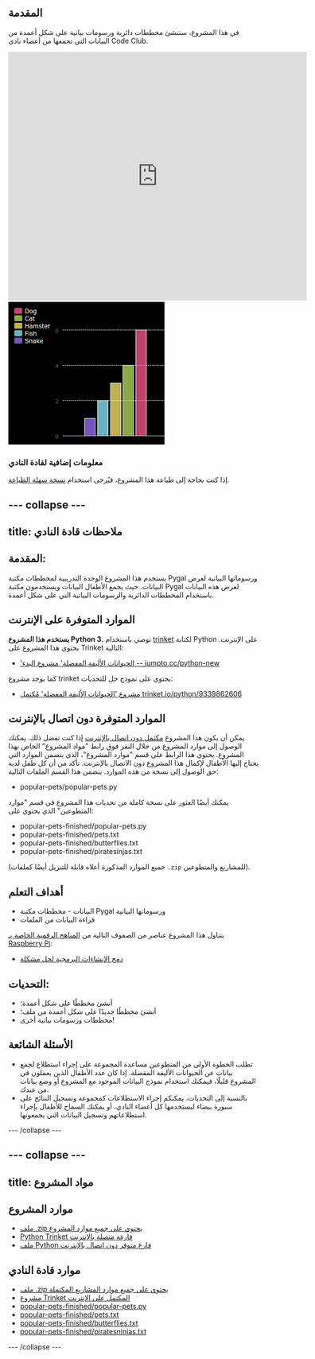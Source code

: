 ## المقدمة

في هذا المشروع، ستنشئ مخططات دائرية ورسومات بيانية على شكل أعمدة من البيانات التي تجمعها من أعضاء نادي Code Club.  

<div class="trinket">
  <iframe src="https://trinket.io/embed/python/70d24d92b8?outputOnly=true&start=result" width="600" height="500" frameborder="0" marginwidth="0" marginheight="0" allowfullscreen>
  </iframe>
  <img src="images/pets-finished.png">
</div>


### معلومات إضافية لقادة النادي

إذا كنت بحاجة إلى طباعة هذا المشروع، فيُرجى استخدام [نسخة سهلة الطباعة](https://projects.raspberrypi.org/en/projects/popular-pets/print).


--- collapse ---
---
title: ملاحظات قادة النادي
---


## المقدمة:
يستخدم هذا المشروع الوحدة التدريبية لمخططات مكتبة Pygal ورسوماتها البيانية لعرض البيانات. حيث يجمع الأطفال البيانات ويستخدمون مكتبة Pygal لعرض هذه البيانات باستخدام المخططات الدائرية والرسومات البيانية التي على شكل أعمدة.  

## الموارد المتوفرة على الإنترنت

__يستخدم هذا المشروع Python 3.__ نوصي باستخدام [trinket](https://trinket.io/) لكتابة Python على الإنترنت. يحتوي هذا المشروع على Trinket التالية:

+ ['الحيوانات الأليفة المفضلة' مشروع البدء -- jumpto.cc/python-new](http://jumpto.cc/python-new)

كما يوجد مشروع trinket يحتوي على نموذج حل للتحديات:

+ [مشروع 'الحيوانات الأليفة المفضلة' مُكتمل trinket.io/python/9339862606](https://trinket.io/python/9339862606)

## الموارد المتوفرة دون اتصال بالإنترنت
يمكن أن يكون هذا المشروع [مكتمل دون اتصال بالإنترنت](https://www.codeclubprojects.org/en-GB/resources/python-working-offline/) إذا كنت تفضل ذلك. يمكنك الوصول إلى موارد المشروع من خلال النقر فوق رابط "مواد المشروع" الخاص بهذا المشروع. يحتوي هذا الرابط على قسم "موارد المشروع"، الذي يتضمن الموارد التي يحتاج إليها الأطفال لإكمال هذا المشروع دون الاتصال بالإنترنت. تأكد من أن كل طفل لديه حق الوصول إلى نسخة من هذه الموارد. يتضمن هذا القسم الملفات التالية:

+ popular-pets/popular-pets.py

يمكنك أيضًا العثور على نسخة كاملة من تحديات هذا المشروع في قسم "موارد المتطوعين" الذي يحتوي على:

+ popular-pets-finished/popular-pets.py
+ popular-pets-finished/pets.txt
+ popular-pets-finished/butterflies.txt
+ popular-pets-finished/piratesinjas.txt

(جميع الموارد المذكورة أعلاه قابلة للتنزيل أيضًا كملفات `.zip` للمشاريع والمتطوعين).

## أهداف التعلم
+ البيانات - مخططات مكتبة Pygal ورسوماتها البيانية
+ قراءة البيانات من الملفات

يتناول هذا المشروع عناصر من الصفوف التالية من [المناهج الرقمية الخاصة بـ Raspberry Pi](http://rpf.io/curriculum):

+ [دمج الإنشاءات البرمجية لحل مشكلة](https://www.raspberrypi.org/curriculum/programming/builder)

## التحديات:
+ أنشئ مخططًا على شكل أعمدة؛
+ أنشئ مخططًا جديدًا على شكل أعمدة من ملف؛
+ مخططات ورسومات بيانية أخرى!

## الأسئلة الشائعة
+ تطلب الخطوة الأولى من المتطوعين مساعدة المجموعة على إجراء استطلاع لجمع بيانات عن الحيوانات الأليفة المفضلة. إذا كان عدد الأطفال الذين يعملون في المشروع قليلًا، فيمكنك استخدام نموذج البيانات الموجود مع المشروع أو وضع بيانات من عندك.
+ بالنسبة إلى التحديات، يمكنكم إجراء الاستطلاعات كمجموعة وتسجيل النتائج على سبورة بيضاء ليستخدمها كل أعضاء النادي، أو يمكنك السماح للأطفال بإجراء استطلاعاتهم وتسجيل البيانات التي يجمعونها.


--- /collapse ---


--- collapse ---
---
title: مواد المشروع
---
## موارد المشروع
* [ملف .zip يحتوي على جميع موارد المشروع](resources/popular-pets-project-resources.zip)
* [Python Trinket فارغة متصلة بالإنترنت](http://jumpto.cc/python-new)
* [ملف Python فارغ متوفر دون اتصال بالإنترنت](resources/new-new.py)

## موارد قادة النادي
* [ملف .zip يحتوي على جميع موارد المشاريع المكتملة](resources/popular-pets-volunteer-resources.zip)
* [مشروع Trinket المكتمل على الإنترنت](https://trinket.io/python/70d24d92b8)
* [popular-pets-finished/popular-pets.py](resources/popular-pets-finished-popular-pets.py)
* [popular-pets-finished/pets.txt](resources/popular-pets-finished-pets.txt)
* [popular-pets-finished/butterflies.txt](resources/popular-pets-finished-butterflies.txt)
* [popular-pets-finished/piratesninjas.txt](resources/popular-pets-finished-piratesninjas.txt)

--- /collapse ---
